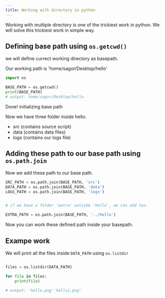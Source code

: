 ```yaml
---
title: Working with directory in python
---
```


Working with multiple directory is one of the trickiest work in python.
We will solve this trickiest work in simple way.

## Defining base path using `os.getcwd()`

we will define currect working directory as basepath. 

Our working path is 'home/sagor/Desktop/hello'

```py
import os

BASE_PATH = os.getcwd()
print(BASE_PATH)
# output: home/sagor/Desktop/hello

```

Done! initializing base path

Now we have three folder inside hello. 

* src (contains source script)
* data (contains data files)
* logs (contains our logs file)

## Adding these path to our base path using `os.path.join`

Now we add these path to our base path. 

```py
SRC_PATH = os.path.join(BASE_PATH, 'src')
DATA_PATH = os.path.join(BASE_PATH, 'data')
LOGS_PATH = os.path.join(BASE_PATH, 'logs')


# if we have a folder 'extra' outside 'hello', we can add too.

EXTRA_PATH = os.path.join(BASE_PATH, '../hello')


```


Now you can work these defined path inside your basepath.

## Exampe work

We will print all the files inside `DATA_PATH` using `os.listdir`

```py

files = os.listdir(DATA_PATH)

for file in files:
    print(file)
    
# output: 'hello.png''hello1.png'


```
